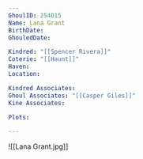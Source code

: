 ```yaml
---
GhoulID: 254015
Name: Lana Grant
BirthDate: 
GhouledDate: 

Kindred: "[[Spencer Rivera]]"
Coterie: "[[Haunt]]"
Haven: 
Location: 

Kindred Associates: 
Ghoul Associates: "[[Casper Giles]]"
Kine Associates: 

Plots: 

---
```


![[Lana Grant.jpg]]